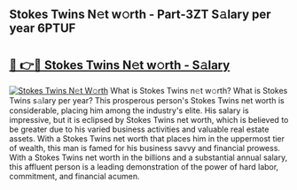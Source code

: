 ## Stokes Twins N𝚎t w𝚘rth - Part-3ZT S𝚊lary per year 6PTUF

# <h2><a href="http://gc48on.nevu.top/?p=Stokes+Twins">🔗 👉🔴 Stokes Twins N𝚎t w𝚘rth - S𝚊lary</a></h2>

[![Stokes Twins N𝚎t W𝚘rth](https://i.imgur.com/Oavwk0R.jpeg)](http://gc48on.nevu.top/?p=Stokes+Twins)
What is Stokes Twins n𝚎t w𝚘rth? What is Stokes Twins s𝚊lary per year?
This prosperous person's Stokes Twins net worth is considerable, placing him among the industry's elite. His salary is impressive, but it is eclipsed by Stokes Twins net worth, which is believed to be greater due to his varied business activities and valuable real estate assets. With a Stokes Twins net worth that places him in the uppermost tier of wealth, this man is famed for his business savvy and financial prowess. With a Stokes Twins net worth in the billions and a substantial annual salary, this affluent person is a leading demonstration of the power of hard labor, commitment, and financial acumen.

